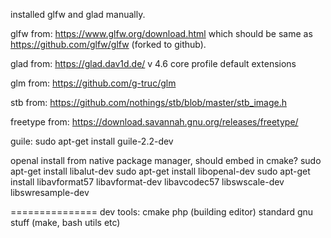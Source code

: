 installed glfw and glad manually.

glfw from:
https://www.glfw.org/download.html
which should be same as https://github.com/glfw/glfw (forked to github).

glad from:
https://glad.dav1d.de/
v 4.6
core profile
default extensions

glm from:
https://github.com/g-truc/glm

stb from:
https://github.com/nothings/stb/blob/master/stb_image.h 

freetype from:
https://download.savannah.gnu.org/releases/freetype/

guile:
sudo apt-get install guile-2.2-dev

openal install from native package manager, should embed in cmake?
sudo apt-get install libalut-dev
sudo apt-get install libopenal-dev
sudo apt-get install libavformat57 libavformat-dev libavcodec57 libswscale-dev libswresample-dev

===============
dev tools:
cmake 
php (building editor)
standard gnu stuff (make, bash utils etc)
